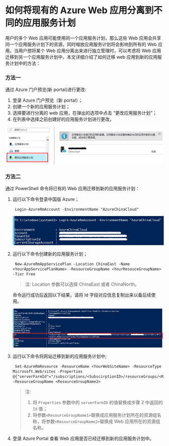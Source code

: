 <properties
	pageTitle="如何将现有的 Azure Web 应用分离到不同的应用服务计划"
	description="通过管理门户及 PowerShell 将 Azure Web 应用分离到不同的应用服务计划"
	services="app-service-web"
	documentationCenter=""
	authors=""
	manager=""
	editor=""
	tags="Azure,Web 应用,应用服务计划,PowerShell,Portal"/>

<tags
    ms.service="app-service-web-aog"
    ms.date="12/08/2016"
    wacn.date="12/08/2016"/>

# 如何将现有的 Azure Web 应用分离到不同的应用服务计划 #

用户的多个 Web 应用可能使用同一个应用服务计划，那么这些 Web 应用会共享同一个应用服务计划下的资源，同时缩放应用服务计划将会影响到所有的 Web 应用。当用户想将某个 Web 应用分离出来进行独立管理时，可以考虑将 Web 应用迁移到另一个应用服务计划中，本文详细介绍了如何迁移 web 应用到新的应用服务计划中的方法：

### 方法一 ###

通过 Azure 门户预览(新 portal)进行更改:

1. 登录 Azure 门户预览（新 portal）；
2. 创建一个新的应用服务计划；
3. 选择要进行分离的 web 应用，在弹出的选项中点击 “更改应用服务计划”；
4. 在列表中选择之前创建好的应用服务计划进行更改。

![portal-app-service-plans](./media/aog-web-apps-howto-separate-app-service-plans/azure-portal-app-service-plans.png)

### 方法二 ###

通过 PowerShell 命令将已有的 Web 应用迁移到新的应用服务计划：
 
1. 运行以下命令登录中国版 Azure；

    	Login-AzureRmAccount -EnvironmentName "AzureChinaCloud"

	![powershell-login](./media/aog-web-apps-howto-separate-app-service-plans/powershell-login.png)

2. 运行以下命令创建新的应用服务计划；

    	New-AzureRmAppServicePlan -Location ChinaEast -Name <YourAppServicePlanName> -ResourceGroupName <YourResouceGroupName> -Tier Free

	>注: Location 参数可以选择 ChinaEast 或者 ChinaNorth。
	
	命令运行成功后返回以下结果，请将 Id 字段对应信息复制出来以备后续使用。
	
	![powershell-app-service-plan-id](./media/aog-web-apps-howto-separate-app-service-plans/powershell-app-service-plan-id.png)

3. 运行以下命令将网站迁移到新的应用服务计划中;

		Set-AzureRmResource -ResourceName <YourWebSiteName> -ResourceType Microsoft.Web/sites -Properties @{"serverFarmId"="/subscriptions/<SubscirptionID>/resourceGroups/<ResourceGroupName1>/providers/Microsoft.Web/serverfarms/TestAppServicePlan"} -ResourceGroupName <ResourceGroupName2>

	>注: 
	>
	>1. 将 `Properties` 参数中的 `serverFarmID` 的值替换成步骤 2 中返回的 `Id` 值；	
	>2. 将参数`<ResourceGroupName1>`替换成应用服务计划所在的资源组名称，将参数`<ResourceGroupName2>`替换成 Web 应用所在的资源组名称。

4. 登录 Azure Portal 查看 Web 应用是否已经迁移到新的应用服务计划中。

